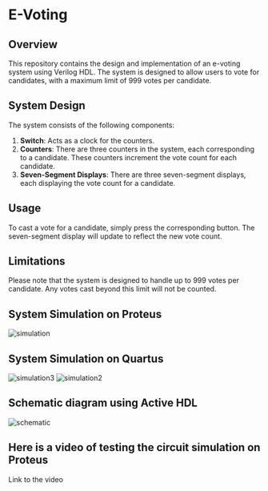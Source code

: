 # E-Voting

## Overview
This repository contains the design and implementation of an e-voting system using Verilog HDL. The system is designed to allow users to vote for candidates, with a maximum limit of 999 votes per candidate.

## System Design
The system consists of the following components:

1. **Switch**: Acts as a clock for the counters.
2. **Counters**: There are three counters in the system, each corresponding to a candidate. These counters increment the vote count for each candidate.
3. **Seven-Segment Displays**: There are three seven-segment displays, each displaying the vote count for a candidate.

## Usage
To cast a vote for a candidate, simply press the corresponding button. The seven-segment display will update to reflect the new vote count.

## Limitations
Please note that the system is designed to handle up to 999 votes per candidate. Any votes cast beyond this limit will not be counted.

## System Simulation on Proteus
![simulation](https://github.com/farra-h/E-Voting/assets/134429241/1a966883-1668-4fc9-887e-8c2ad1a75c0c)

## System Simulation on Quartus
![simulation3](https://github.com/farra-h/E-Voting/assets/134429241/0a2c5e62-6e4f-4940-99b8-f2e5ac15c11f)
![simulation2](https://github.com/farra-h/E-Voting/assets/134429241/cd4e0cd0-2703-481d-adcd-6a4322dcc923)

## Schematic diagram using Active HDL
![schematic](https://github.com/farra-h/E-Voting/assets/134429241/d964cd58-e1e0-49f1-b688-74b8337cc525)

## Here is a video of testing the circuit simulation on Proteus
Link to the video
